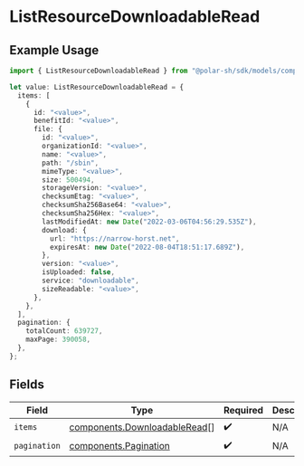 # ListResourceDownloadableRead

## Example Usage

```typescript
import { ListResourceDownloadableRead } from "@polar-sh/sdk/models/components";

let value: ListResourceDownloadableRead = {
  items: [
    {
      id: "<value>",
      benefitId: "<value>",
      file: {
        id: "<value>",
        organizationId: "<value>",
        name: "<value>",
        path: "/sbin",
        mimeType: "<value>",
        size: 500494,
        storageVersion: "<value>",
        checksumEtag: "<value>",
        checksumSha256Base64: "<value>",
        checksumSha256Hex: "<value>",
        lastModifiedAt: new Date("2022-03-06T04:56:29.535Z"),
        download: {
          url: "https://narrow-horst.net",
          expiresAt: new Date("2022-08-04T18:51:17.689Z"),
        },
        version: "<value>",
        isUploaded: false,
        service: "downloadable",
        sizeReadable: "<value>",
      },
    },
  ],
  pagination: {
    totalCount: 639727,
    maxPage: 390058,
  },
};
```

## Fields

| Field                                                                        | Type                                                                         | Required                                                                     | Description                                                                  |
| ---------------------------------------------------------------------------- | ---------------------------------------------------------------------------- | ---------------------------------------------------------------------------- | ---------------------------------------------------------------------------- |
| `items`                                                                      | [components.DownloadableRead](../../models/components/downloadableread.md)[] | :heavy_check_mark:                                                           | N/A                                                                          |
| `pagination`                                                                 | [components.Pagination](../../models/components/pagination.md)               | :heavy_check_mark:                                                           | N/A                                                                          |